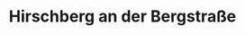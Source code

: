 ---
title: Hirschberg an der Bergstraße
url: /hirschberg-an-der-bergstrasse/
latitude: 49.512
longitude: 8.659
---
